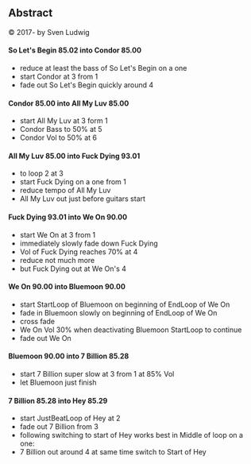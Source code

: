 ## Abstract

&copy; 2017- by Sven Ludwig

#### So Let's Begin 85.02 into Condor 85.00

* reduce at least the bass of So Let's Begin on a one
* start Condor at 3 from 1
* fade out So Let's Begin quickly around 4


#### Condor 85.00 into All My Luv 85.00

* start All My Luv at 3 form 1
* Condor Bass to 50% at 5
* Condor Vol to 50% at 6

#### All My Luv 85.00 into Fuck Dying 93.01

* to loop 2 at 3
* start Fuck Dying on a one from 1
* reduce tempo of All My Luv
* All My Luv out just before guitars start

#### Fuck Dying 93.01 into We On 90.00

* start We On at 3 from 1
* immediately slowly fade down Fuck Dying
* Vol of Fuck Dying reaches 70% at 4
* reduce not much more
* but Fuck Dying out at We On's 4

#### We On 90.00 into Bluemoon 90.00

* start StartLoop of Bluemoon on beginning of EndLoop of We On
* fade in Bluemoon slowly on beginning of EndLoop of We On
* cross fade
* We On Vol 30% when deactivating Bluemoon StartLoop to continue
* fade out We On

#### Bluemoon 90.00 into 7 Billion 85.28

* start 7 Billion super slow at 3 from 1 at 85% Vol
* let Bluemoon just finish

#### 7 Billion 85.28 into Hey 85.29

* start JustBeatLoop of Hey at 2
* fade out 7 Billion from 3
* following switching to start of Hey works best in Middle of loop on a one:
* 7 Billion out around 4 at same time switch to Start of Hey
